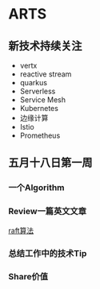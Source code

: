 # ARTS
## 新技术持续关注
- vertx
- reactive stream
- quarkus
- Serverless
- Service Mesh
- Kubernetes
- 边缘计算
- Istio
- Prometheus

## 五月十八日第一周

### 一个Algorithm



### Review一篇英文文章

[raft算法](https://ramcloud.atlassian.net/wiki/spaces/logcabin/overview?preview=%2F6586375%2F6750215%2Fraft.pdf)

### 总结工作中的技术Tip

### Share价值

